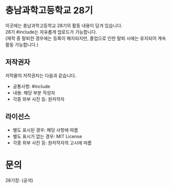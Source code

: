 # 충남과학고등학교 28기
이곳에는 충남과학고등학교 28기의 활동 내용이 담겨 있습니다.<br>
28기 #include는 자유롭게 업로드가 가능합니다.<br>
(재학 중 탈퇴한 경우에는 등록이 해지되지만, 졸업으로 인한 탈퇴 시에는 유지되어 계속 활동 가능합니다.)<br>
## 저작권자
저작물의 저작권자는 다음과 같습니다.
* 공통사항: #include
* 내용: 해당 부분 작성자
* 각종 외부 사진 등: 원저작자
## 라이선스
* 별도 표시된 경우: 해당 사항에 따름
* 별도 표시가 없는 경우: MIT License
* 각종 외부 사진 등: 원저작자의 고시에 따름
# 문의
28기장: (공석)
